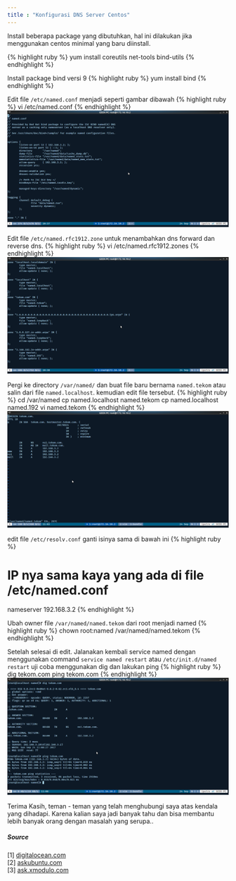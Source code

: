 ```yaml
---
title : "Konfigurasi DNS Server Centos"
---
```


Install beberapa package yang dibutuhkan, hal ini 
dilakukan jika menggunakan centos minimal yang baru 
diinstall.

{% highlight ruby %}
yum install coreutils net-tools bind-utils
{% endhighlight %}

Install package bind versi 9
{% highlight ruby %}
yum install bind
{% endhighlight %}

Edit file `/etc/named.conf` menjadi seperti gambar dibawah
{% highlight ruby %}
vi /etc/named.conf
{% endhighlight %}
![file etc named conf](/img/004-file-etc-named-conf.png)

Edit file `/etc/named.rfc1912.zone` untuk menambahkan dns 
forward dan reverse dns.
{% highlight ruby %}
vi /etc/named.rfc1912.zones
{% endhighlight %}
![file etc named rfc1912 zones](/img/005-file-etc-named-rfc1912-zones.png)

Pergi ke directory `/var/named/` dan buat file baru bernama 
`named.tekom` atau salin dari file `named.localhost`. kemudian 
edit file tersebut.
{% highlight ruby %}
cd /var/named
cp named.localhost named.tekom
cp named.localhost named.192
vi named.tekom
{% endhighlight %}
![file var named named tekom](/img/006-file-var-named-named-tekom.png)

edit file `/etc/resolv.conf` ganti isinya sama di bawah ini
{% highlight ruby %}
# IP nya sama kaya yang ada di file /etc/named.conf
nameserver 192.168.3.2
{% endhighlight %}

Ubah owner file `/var/named/named.tekom` dari root menjadi named
{% highlight ruby %}
chown root:named /var/named/named.tekom
{% endhighlight %}

Setelah selesai di edit. Jalanakan kembali service named dengan 
menggunakan command `service named restart` atau `/etc/init.d/named restart`
uji coba menggunakan dig dan lakukan ping 
{% highlight ruby %}
dig tekom.com
ping tekom.com
{% endhighlight %}
![dig ping](/img/007-dig-ping.png)

Terima Kasih, teman - teman yang telah menghubungi saya atas kendala yang dihadapi.
Karena kalian saya jadi banyak tahu dan bisa membantu lebih banyak orang dengan masalah 
yang serupa..

##### Source
[1] [digitalocean.com](https://www.digitalocean.com/community/tutorials/how-to-install-the-bind-dns-server-on-centos-6)
<br>
[2] [askubuntu.com](https://askubuntu.com/questions/356813/dns-configuration-problem-bind9)
<br>
[3] [ask.xmodulo.com](http://ask.xmodulo.com/configure-static-dns-centos-fedora.html)
